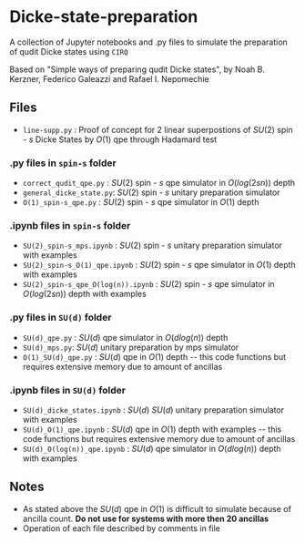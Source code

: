 # Dicke-state-preparation
A collection of Jupyter notebooks and .py files to simulate the preparation of qudit Dicke states using `CIRQ`

Based on "Simple ways of preparing qudit Dicke states", by Noah B. Kerzner, Federico Galeazzi and Rafael I. Nepomechie

## Files

- `line-supp.py` : Proof of concept for 2 linear superpostions of $SU(2)$ spin - $s$ Dicke States by $O(1)$ qpe through Hadamard test

### .py files in `spin-s` folder

- `correct_qudit_qpe.py` : $SU(2)$ spin - $s$ qpe simulator in $O(log(2sn))$ depth
- `general_dicke_state.py`: $SU(2)$ spin - $s$ unitary preparation simulator
- `O(1)_spin-s_qpe.py` : $SU(2)$ spin - $s$ qpe simulator in $O(1)$ depth

### .ipynb files in `spin-s` folder

- `SU(2)_spin-s_mps.ipynb` : $SU(2)$ spin - $s$ unitary preparation simulator with examples
- `SU(2)_spin-s_O(1)_qpe.ipynb` : $SU(2)$ spin - $s$ qpe simulator in $O(1)$ depth with examples
- `SU(2)_spin-s_qpe_O(log(n)).ipynb` : $SU(2)$ spin - $s$ qpe simulator in $O(log(2sn))$ depth with examples

### .py files in `SU(d)` folder

- `SU(d)_qpe.py` : $SU(d)$ qpe simulator in $O(dlog(n))$ depth
- `SU(d)_mps.py`: $SU(d)$ unitary preparation by mps simulator
- `O(1)_SU(d)_qpe.py` : $SU(d)$ qpe in $O(1)$ depth -- this code functions but requires extensive memory due to amount of ancillas 

### .ipynb files in `SU(d)` folder


- `SU(d)_dicke_states.ipynb` : $SU(d)$ $SU(d)$ unitary preparation simulator with examples
- `SU(d)_O(1)_qpe.ipynb` : $SU(d)$ qpe in $O(1)$ depth with examples -- this code functions but requires extensive memory due to amount of ancillas
- `SU(d)_O(log(n))_qpe.ipynb` : $SU(d)$ qpe simulator in $O(dlog(n))$ depth with examples

## Notes 

- As stated above the $SU(d)$ qpe in $O(1)$ is difficult to simulate because of ancilla count. **Do not use for systems with more then 20 ancillas**
- Operation of each file described by comments in file
